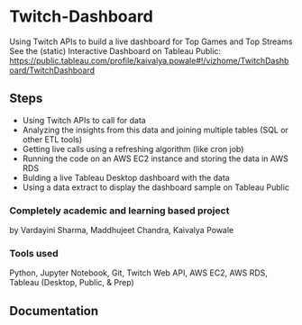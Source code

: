 # Twitch-Dashboard
Using Twitch APIs to build a live dashboard for Top Games and Top Streams
See the (static) Interactive Dashboard on Tableau Public: https://public.tableau.com/profile/kaivalya.powale#!/vizhome/TwitchDashboard/TwitchDashboard

## Steps
+ Using Twitch APIs to call for data
+ Analyzing the insights from this data and joining multiple tables (SQL or other ETL tools)
+ Getting live calls using a refreshing algorithm (like cron job)
+ Running the code on an AWS EC2 instance and storing the data in AWS RDS
+ Bulding a live Tableau Desktop dashboard with the data
+ Using a data extract to display the dashboard sample on Tableau Public

### Completely academic and learning based project
by Vardayini Sharma, Maddhujeet Chandra, Kaivalya Powale

### Tools used
Python, Jupyter Notebook, Git, Twitch Web API, AWS EC2, AWS RDS, Tableau (Desktop, Public, & Prep)

## Documentation
